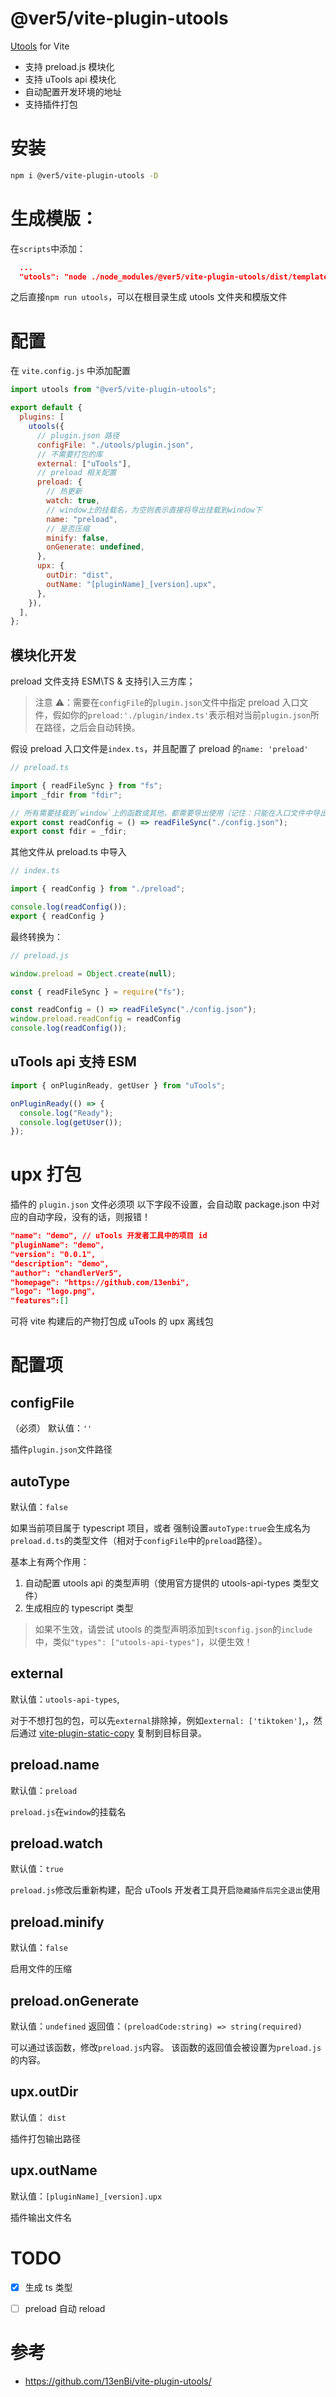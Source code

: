 # @ver5/vite-plugin-utools

<a href="http://www.u.tools/">Utools</a> for Vite

- 支持 preload.js 模块化
- 支持 uTools api 模块化
- 自动配置开发环境的地址
- 支持插件打包

# 安装
```bash
npm i @ver5/vite-plugin-utools -D
```


# 生成模版：
在`scripts`中添加：
```json
  ...
  "utools": "node ./node_modules/@ver5/vite-plugin-utools/dist/template.js --dir utools",
```

之后直接`npm run utools`，可以在根目录生成 utools 文件夹和模版文件

# 配置
在 `vite.config.js` 中添加配置

```js
import utools from "@ver5/vite-plugin-utools";

export default {
  plugins: [
    utools({
      // plugin.json 路径
      configFile: "./utools/plugin.json",
      // 不需要打包的库
      external: ["uTools"],
      // preload 相关配置
      preload: {
        // 热更新
        watch: true,
        // window上的挂载名，为空则表示直接将导出挂载到window下
        name: "preload",
        // 是否压缩
        minify: false,
        onGenerate: undefined,
      },
      upx: {
        outDir: "dist",
        outName: "[pluginName]_[version].upx",
      },
    }),
  ],
};
```

## 模块化开发
preload 文件支持 ESM\TS & 支持引入三方库；

> 注意 ⚠️：需要在`configFile`的`plugin.json`文件中指定 preload 入口文件，假如你的`preload:'./plugin/index.ts'`表示相对当前`plugin.json`所在路径，之后会自动转换。

假设 preload 入口文件是`index.ts`，并且配置了 preload 的`name: 'preload'`
```js
// preload.ts

import { readFileSync } from "fs";
import _fdir from "fdir";

// 所有需要挂载到`window`上的函数或其他，都需要导出使用（记住：只能在入口文件中导出！）
export const readConfig = () => readFileSync("./config.json");
export const fdir = _fdir;
```

其他文件从 preload.ts 中导入

```js
// index.ts

import { readConfig } from "./preload";

console.log(readConfig());
export { readConfig }
```

最终转换为：

```js
// preload.js

window.preload = Object.create(null);

const { readFileSync } = require("fs");

const readConfig = () => readFileSync("./config.json");
window.preload.readConfig = readConfig
console.log(readConfig());
```

## uTools api 支持 ESM

```js
import { onPluginReady, getUser } from "uTools";

onPluginReady(() => {
  console.log("Ready");
  console.log(getUser());
});
```

# upx 打包

插件的 `plugin.json` 文件必须项
以下字段不设置，会自动取 package.json 中对应的自动字段，没有的话，则报错！

```json
"name": "demo", // uTools 开发者工具中的项目 id
"pluginName": "demo",
"version": "0.0.1",
"description": "demo",
"author": "chandlerVer5",
"homepage": "https://github.com/13enbi",
"logo": "logo.png",
"features":[]
```

可将 vite 构建后的产物打包成 uTools 的 upx 离线包

# 配置项

## configFile

（必须）
默认值：`''`

插件`plugin.json`文件路径

## autoType

默认值：`false`

如果当前项目属于 typescript 项目，或者 强制设置`autoType:true`会生成名为`preload.d.ts`的类型文件（相对于`configFile`中的`preload`路径）。

基本上有两个作用：

1. 自动配置 utools api 的类型声明（使用官方提供的 utools-api-types 类型文件）
2. 生成相应的 typescript 类型

> 如果不生效，请尝试 utools 的类型声明添加到`tsconfig.json`的`include`中，类似`"types": ["utools-api-types"]`，以便生效！

## external

默认值：`utools-api-types`,

对于不想打包的包，可以先`external`排除掉，例如`external: ['tiktoken']`,，然后通过 [vite-plugin-static-copy](https://github.com/sapphi-red/vite-plugin-static-copy) 复制到目标目录。

## preload.name

默认值：`preload`

`preload.js`在`window`的挂载名

## preload.watch

默认值：`true`

`preload.js`修改后重新构建，配合 uTools 开发者工具开启`隐藏插件后完全退出`使用

## preload.minify

默认值：`false`

启用文件的压缩

## preload.onGenerate

默认值：`undefined`
返回值：`(preloadCode:string) => string(required)`

可以通过该函数，修改`preload.js`内容。
该函数的返回值会被设置为`preload.js`的内容。

## upx.outDir

默认值： `dist`

插件打包输出路径

## upx.outName

默认值：`[pluginName]_[version].upx`

插件输出文件名

# TODO

- [x] 生成 ts 类型
- [ ] preload 自动 reload


# 参考
- https://github.com/13enBi/vite-plugin-utools/

